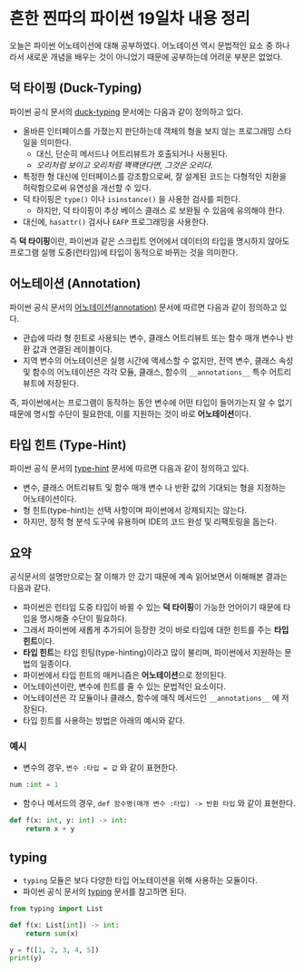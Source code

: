 # 흔한 찐따의 파이썬 19일차 내용 정리
오늘은 파이썬 어노테이션에 대해 공부하였다.
어노테이션 역시 문법적인 요소 중 하나라서 새로운 개념을 배우는 것이 아니었기 때문에 공부하는데 어려운 부분은 없었다.

## 덕 타이핑 (Duck-Typing)
파이썬 공식 문서의 [duck-typing](https://docs.python.org/ko/3/glossary.html#term-duck-typing) 문서에는 다음과 같이 정의하고 있다.
- 올바른 인터페이스를 가졌는지 판단하는데 객체의 형을 보지 않는 프로그래밍 스타일을 의미한다.
  - 대신, 단순히 메서드나 어트리뷰트가 호출되거나 사용된다.
  - *오리처럼 보이고 오리처럼 꽥꽥댄다면, 그것은 오리다.*
- 특정한 형 대신에 인터페이스를 강조함으로써, 잘 설계된 코드는 다형적인 치환을 허락함으로써 유연성을 개선할 수 있다.
- 덕 타이핑은 `type()` 이나 `isinstance()` 을 사용한 검사를 피한다.
  - 하지만, 덕 타이핑이 추상 베이스 클래스 로 보완될 수 있음에 유의해야 한다.
- 대신에, `hasattr()` 검사나 `EAFP` 프로그래밍을 사용한다.

즉 **덕 타이핑**이란, 파이썬과 같은 스크립트 언어에서 데이터의 타입을 명시하지 않아도 프로그램 실행 도중(런타임)에 타입이 동적으로 바뀌는 것을 의미한다.

## 어노테이션 (Annotation)
파이썬 공식 문서의 [어노테이션(annotation)](https://docs.python.org/ko/3/glossary.html#term-annotation) 문서에 따르면 다음과 같이 정의하고 있다.
- 관습에 따라 형 힌트로 사용되는 변수, 클래스 어트리뷰트 또는 함수 매개 변수나 반환 값과 연결된 레이블이다.
- 지역 변수의 어노테이션은 실행 시간에 액세스할 수 없지만, 전역 변수, 클래스 속성 및 함수의 어노테이션은 각각 모듈, 클래스, 함수의 `__annotations__` 특수 어트리뷰트에 저장된다.

즉, 파이썬에서는 프로그램이 동작하는 동안 변수에 어떤 타입이 들어가는지 알 수 없기 때문에 명시할 수단이 필요한데, 이를 지원하는 것이 바로 **어노테이션**이다.

## 타입 힌트 (Type-Hint)
파이썬 공식 문서의 [type-hint](https://docs.python.org/ko/3/glossary.html#term-type-hint) 문서에 따르면 다음과 같이 정의하고 있다.
- 변수, 클래스 어트리뷰트 및 함수 매개 변수 나 반환 값의 기대되는 형을 지정하는 어노테이션이다.
- 형 힌트(type-hint)는 선택 사항이며 파이썬에서 강제되지는 않는다.
- 하지만, 정적 형 분석 도구에 유용하며 IDE의 코드 완성 및 리팩토링을 돕는다.

## 요약
공식문서의 설명만으로는 잘 이해가 안 갔기 때문에 계속 읽어보면서 이해해본 결과는 다음과 같다.
- 파이썬은 런타임 도중 타입이 바뀔 수 있는 **덕 타이핑**이 가능한 언어이기 때문에 타입을 명시해줄 수단이 필요하다.
- 그래서 파이썬에 새롭게 추가되어 등장한 것이 바로 타입에 대한 힌트를 주는 **타입 힌트**이다.
- **타입 힌트**는 타입 힌팅(type-hinting)이라고 많이 불리며, 파이썬에서 지원하는 문법의 일종이다.
- 파이썬에서 타입 힌트의 매커니즘은 **어노테이션**으로 정의된다.
- 어노테이션이란, 변수에 힌트를 줄 수 있는 문법적인 요소이다.
- 어노테이션은 각 모듈이나 클래스, 함수에 매직 메서드인 `__annotations__` 에 저장된다.
- 타입 힌트를 사용하는 방법은 아래의 예시와 같다.

### 예시
- 변수의 경우, `변수 :타입 = 값` 와 같이 표현한다.
```python
num :int = 1
```
- 함수나 메서드의 경우, `def 함수명(매개 변수 :타입) -> 반환 타입` 와 같이 표현한다.
```python
def f(x: int, y: int) -> int:
    return x + y
```

## typing
- `typing` 모듈은 보다 다양한 타입 어노테이션을 위해 사용하는 모듈이다.
- 파이썬 공식 문서의 [typing](https://docs.python.org/ko/3/library/typing.html) 문서를 참고하면 된다.
```python
from typing import List

def f(x: List[int]) -> int:
    return sum(x)

y = f([1, 2, 3, 4, 5])
print(y)
```
